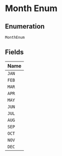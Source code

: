 
# Month Enum

## Enumeration

`MonthEnum`

## Fields

| Name |
|  --- |
| `JAN` |
| `FEB` |
| `MAR` |
| `APR` |
| `MAY` |
| `JUN` |
| `JUL` |
| `AUG` |
| `SEP` |
| `OCT` |
| `NOV` |
| `DEC` |

